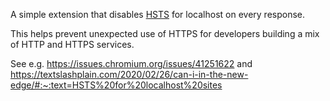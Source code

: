 A simple extension that disables [HSTS](https://developer.mozilla.org/en-US/docs/Web/HTTP/Headers/Strict-Transport-Security) for localhost on every response.

This helps prevent unexpected use of HTTPS for developers building a
mix of HTTP and HTTPS services.

See e.g. https://issues.chromium.org/issues/41251622 and
https://textslashplain.com/2020/02/26/can-i-in-the-new-edge/#:~:text=HSTS%20for%20localhost%20sites
